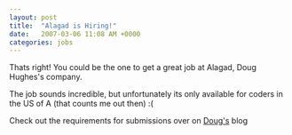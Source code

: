 ```yaml
---
layout: post
title:  "Alagad is Hiring!"
date:   2007-03-06 11:08 AM +0000
categories: jobs
---
```

Thats right! You could be the one to get a great job at Alagad, Doug Hughes's company. 

The job sounds incredible, but unfortunately its only available for coders in the US of A (that counts me out then) :(

Check out the requirements for submissions over on <a href="http://www.doughughes.net/index.cfm?event=viewEntry&entryId=222">Doug's</a> blog